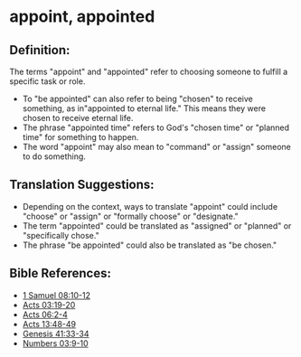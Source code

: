 # appoint, appointed #

## Definition: ##

The terms "appoint" and "appointed" refer to choosing someone to fulfill a specific task or role.

* To "be appointed" can also refer to being "chosen" to receive something, as in"appointed to eternal life." This means they were chosen to receive eternal life.
* The phrase "appointed time" refers to God's "chosen time" or "planned time" for something to happen.
* The word "appoint" may also mean to "command" or "assign" someone to do something.
 
## Translation Suggestions: ##

* Depending on the context, ways to translate "appoint" could include "choose" or "assign" or "formally choose" or "designate." 
* The term "appointed" could be translated as "assigned" or "planned" or "specifically chose."
* The phrase "be appointed" could also be translated as "be chosen."

## Bible References: ##

* [1 Samuel 08:10-12](en/tn/1sa/help/08/10)
* [Acts 03:19-20](en/tn/act/help/03/19)
* [Acts 06:2-4](en/tn/act/help/06/02)
* [Acts 13:48-49](en/tn/act/help/13/48)
* [Genesis 41:33-34](en/tn/gen/help/41/33)
* [Numbers 03:9-10](en/tn/num/help/03/09)